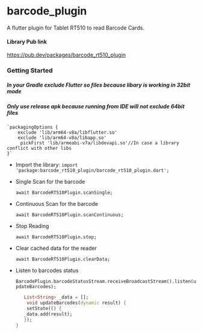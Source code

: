 # barcode_plugin

A flutter plugin for Tablet RT510 to read Barcode Cards.

#### Library Pub link
https://pub.dev/packages/barcode_rt510_plugin


### Getting Started

##### In your Gradle exclude Flutter so files because libary is working in 32bit mode
##### Only use release apk because running from IDE will not exclude 64bit files
    `packagingOptions {
        exclude 'lib/arm64-v8a/libflutter.so'
        exclude 'lib/arm64-v8a/libapp.so'
         pickFirst 'lib/armeabi-v7a/libdevapi.so'//In case a library conflict with other libs
    }`

- Import the library:
   `import 'package:barcode_rt510_plugin/barcode_rt510_plugin.dart';`

- Single Scan for the barcode

    `await BarcodeRT510Plugin.scanSingle;`
    
- Continuous Scan for the barcode

   `await BarcodeRT510Plugin.scanContinuous;`

- Stop Reading

   `await BarcodeRT510Plugin.stop;`

- Clear cached data for the reader

   `await BarcodeRT510Plugin.clearData;`

- Listen to barcodes status

   `BarcodePlugin.barcodeStatusStream.receiveBroadcastStream().listen(updateBarcodes);`
   ```dart
      List<String> _data = [];
       void updateBarcodes(dynamic result) {
       setState(() {
      _data.add(result);
      });
  }
   ```

